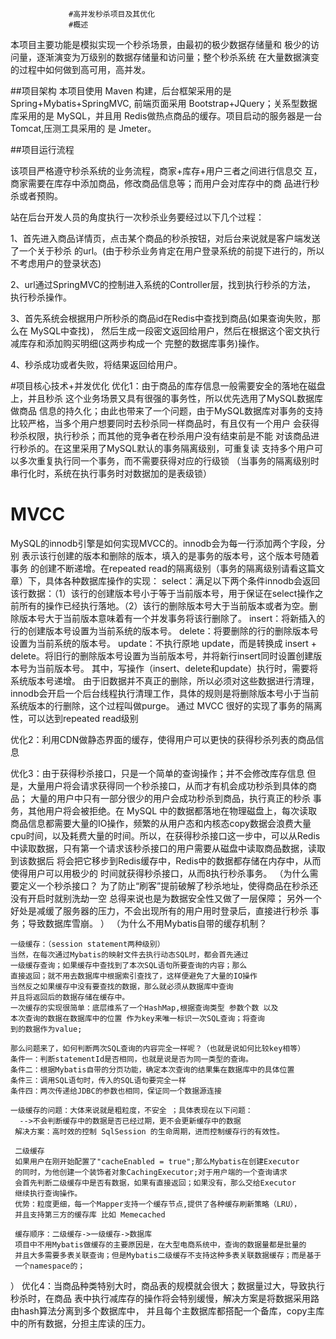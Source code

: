                  #高并发秒杀项目及其优化
                 #概述
   本项目主要功能是模拟实现一个秒杀场景，由最初的极少数据存储量和
极少的访问量，逐渐演变为万级别的数据存储量和访问量；整个秒杀系统
在大量数据演变的过程中如何做到高可用，高并发。  

##项目架构
   本项目使用 Maven 构建，后台框架采用的是 Spring+Mybatis+SpringMVC,
前端页面采用 Bootstrap+JQuery；关系型数据库采用的是 MySQL，并且用
Redis做热点商品的缓存。项目启动的服务器是一台 Tomcat,压测工具采用的
是 Jmeter。  

 ##项目运行流程  
 
   该项目严格遵守秒杀系统的业务流程，商家+库存+用户三者之间进行信息交
 互，商家需要在库存中添加商品，修改商品信息等；而用户会对库存中的商
 品进行秒杀或者预购。  
 
 站在后台开发人员的角度执行一次秒杀业务要经过以下几个过程：  
 
 1、首先进入商品详情页，点击某个商品的秒杀按钮，对后台来说就是客户端发送了一个关于秒杀
    的url。(由于秒杀业务肯定在用户登录系统的前提下进行的，所以不考虑用户的登录状态)  
    
 2、url通过SpringMVC的控制进入系统的Controller层，找到执行秒杀的方法，
    执行秒杀操作。  
    
 3、首先系统会根据用户所秒杀的商品id在Redis中查找到商品(如果查询失败，那么在 MySQL中查找)，
    然后生成一段密文返回给用户，然后在根据这个密文执行减库存和添加购买明细(这两步构成一个
    完整的数据库事务)操作。  
    
 4、秒杀成功或者失败，将结果返回给用户。  
 
  #项目核心技术+并发优化
   优化1：由于商品的库存信息一般需要安全的落地在磁盘上，并且秒杀
   这个业务场景又具有很强的事务性，所以优先选用了MySQL数据库做商品
   信息的持久化；由此也带来了一个问题，由于MySQL数据库对事务的支持
   比较严格，当多个用户想要同时去秒杀同一样商品时，有且仅有一个用户
   会获得秒杀权限，执行秒杀；而其他的竞争者在秒杀用户没有结束前是不能
   对该商品进行秒杀的。在这里采用了MySQL默认的事务隔离级别，可重复读
   支持多个用户可以多次重复执行同一个事务，而不需要获得对应的行级锁
   （当事务的隔离级别时串行化时，系统在执行事务时对数据加的是表级锁）  
   
   # MVCC
   MySQL的innodb引擎是如何实现MVCC的。innodb会为每一行添加两个字段，分别
   表示该行创建的版本和删除的版本，填入的是事务的版本号，这个版本号随着事务
   的创建不断递增。在repeated read的隔离级别（事务的隔离级别请看这篇文章）下，具体各种数据库操作的实现：
   select：满足以下两个条件innodb会返回该行数据：（1）该行的创建版本号小于等于当前版本号，用于保证在select操作之前所有的操作已经执行落地。（2）该行的删除版本号大于当前版本或者为空。删除版本号大于当前版本意味着有一个并发事务将该行删除了。
   insert：将新插入的行的创建版本号设置为当前系统的版本号。
   delete：将要删除的行的删除版本号设置为当前系统的版本号。
   update：不执行原地 update，而是转换成 insert + delete。将旧行的删除版本号设置为当前版本号，并将新行insert同时设置创建版本号为当前版本号。
   其中，写操作（insert、delete和update）执行时，需要将系统版本号递增。
   由于旧数据并不真正的删除，所以必须对这些数据进行清理，innodb会开启一个后台线程执行清理工作，具体的规则是将删除版本号小于当前系统版本的行删除，这个过程叫做purge。
   通过 MVCC 很好的实现了事务的隔离性，可以达到repeated read级别  
   
   
   优化2：利用CDN做静态界面的缓存，使得用户可以更快的获得秒杀列表的商品信息
   
   优化3：由于获得秒杀接口，只是一个简单的查询操作；并不会修改库存信息
   但是，大量用户将会请求获得同一个秒杀接口，从而才有机会成功秒杀到具体的商品；
   大量的用户中只有一部分很少的用户会成功秒杀到商品，执行真正的秒杀
   事务，其他用户将会被拒绝。在 MySQL 中的数据都落地在物理磁盘上，每次读取
   商品信息都需要大量的IO操作，频繁的从用户态和内核态copy数据会浪费大量
   cpu时间，以及耗费大量的时间。所以，在获得秒杀接口这一步中，可以从Redis
   中读取数据，只有第一个请求该秒杀接口的用户需要从磁盘中读取商品数据，读取到该数据后
   将会把它移步到Redis缓存中，Redis中的数据都存储在内存中，从而使得用户可以用极少的
   时间就获得秒杀接口，从而8执行秒杀事务。
 （为什么需要定义一个秒杀接口？
     为了防止“刷客”提前破解了秒杀地址，使得商品在秒杀还没有开启时就别洗劫一空
     总得来说也是为数据安全性又做了一层保障；
     另外一个好处是减缓了服务器的压力，不会出现所有的用户用时登录后，直接进行秒杀
     事务；导致数据库雪崩。
  ）
 （为什么不用Mybatis自带的缓存机制？
 
    一级缓存：（session statement两种级别）
    当然，在每次通过Mybatis的映射文件去执行动态SQL时，都会首先通过
    一级缓存查询；如果缓存中查找到了本次SQL语句所要查询的内容；那么
    直接返回；就不用去数据库中根据索引查找了，这样便避免了大量的IO操作
    当然反之如果缓存中没有要查找的数据，那么就必须从数据库中查询
    并且将返回后的数据存储在缓存中。
    一次缓存的实现很简单：底层维系了一个HashMap,根据查询类型 参数个数 以及
    本次查询的数据在数据库中的位置 作为key来唯一标识一次SQL查询；将查询
    到的数据作为value;
    
    那么问题来了，如何判断两次SQL查询的内容完全一样呢？（也就是说如何比较key相等）
    条件一：判断statementId是否相同，也就是说是否为同一类型的查询。
    条件二：根据Mybatis自带的分页功能，确定本次查询的结果集在数据库中的具体位置
    条件三：调用SQL语句时，传入的SQL语句要完全一样
    条件四：两次传递给JDBC的参数也相同，保证同一个数据源连接
    
    一级缓存的问题：大体来说就是粗粒度，不安全 ；具体表现在以下问题：
      -->不会判断缓存中的数据是否已经过期，更不会更新缓存中的数据
     解决方案：高时效的控制 SqlSession 的生命周期，进而控制缓存行的有效性。
     
     二级缓存
     如果用户在刚开始配置了"cacheEnabled = true";那么Mybatis在创建Executor
     的同时，为他创建一个装饰者对象CachingExecutor;对于用户端的一个查询请求
     会首先判断二级缓存中是否有数据，如果有直接返回；如果没有，那么交给Executor
     继续执行查询操作。
     优势：粒度更细，每一个Mapper支持一个缓存节点,提供了各种缓存刷新策略（LRU），
     并且支持第三方的缓存库 比如 Memecached
     
     缓存顺序：二级缓存->一级缓存->数据库
     项目中不用Mybatis做缓存的主要原因是，在大型电商系统中，查询的数据量都是批量的
     并且大多需要多表关联查询；但是Mybatis二级缓存不支持这种多表关联数据缓存；而是基于
     一个namespace的； 
  ）
  优化4：当商品种类特别大时，商品表的规模就会很大；数据量过大，导致执行秒杀时，在商品
  表中执行减库存的操作将会特别缓慢，解决方案是将数据采用路由hash算法分离到多个数据库中，
  并且每个主数据库都搭配一个备库，copy主库中的所有数据，分担主库读的压力。
  
   
    
   


